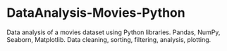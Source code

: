 # DataAnalysis-Movies-Python
Data analysis of a movies dataset using Python libraries.
Pandas, NumPy, Seaborn, Matplotlib.
Data cleaning, sorting, filtering, analysis, plotting.

